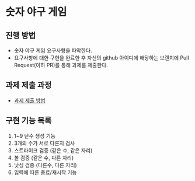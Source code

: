 # 숫자 야구 게임
## 진행 방법
* 숫자 야구 게임 요구사항을 파악한다.
* 요구사항에 대한 구현을 완료한 후 자신의 github 아이디에 해당하는 브랜치에 Pull Request(이하 PR)를 통해 과제를 제출한다.

## 과제 제출 과정
* [과제 제출 방법](https://github.com/next-step/nextstep-docs/tree/master/precourse)

## 구현 기능 목록
1. 1~9 난수 생성 기능
2. 3개의 수가 서로 다른지 검사
3. 스트라이크 검증 (같은 수, 같은 자리)
4. 볼 검증 (같은 수, 다른 자리)
5. 낫싱 검증 (다른수, 다른 자리)
6. 입력에 따른 종료/재시작 기능